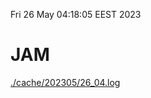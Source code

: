 Fri 26 May 04:18:05 EEST 2023
# JAM
<a href='./cache/202305/26_04.log'>./cache/202305/26_04.log</a>
